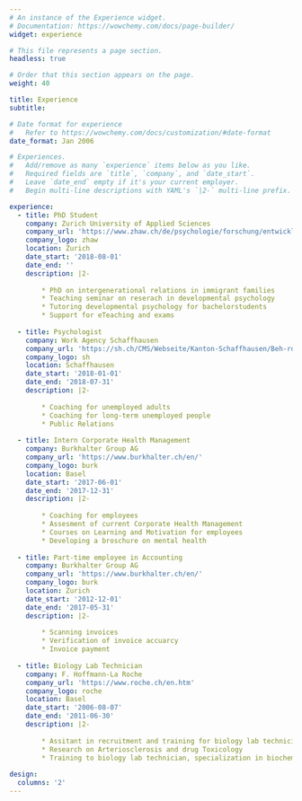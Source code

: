 ```yaml
---
# An instance of the Experience widget.
# Documentation: https://wowchemy.com/docs/page-builder/
widget: experience

# This file represents a page section.
headless: true

# Order that this section appears on the page.
weight: 40

title: Experience
subtitle:

# Date format for experience
#   Refer to https://wowchemy.com/docs/customization/#date-format
date_format: Jan 2006

# Experiences.
#   Add/remove as many `experience` items below as you like.
#   Required fields are `title`, `company`, and `date_start`.
#   Leave `date_end` empty if it's your current employer.
#   Begin multi-line descriptions with YAML's `|2-` multi-line prefix.

experience:
  - title: PhD Student
    company: Zurich University of Applied Sciences
    company_url: 'https://www.zhaw.ch/de/psychologie/forschung/entwicklungs-und-familienpsychologie/'
    company_logo: zhaw
    location: Zurich
    date_start: '2018-08-01'
    date_end: ''
    description: |2-
        
        * PhD on intergenerational relations in immigrant families
        * Teaching seminar on reserach in developmental psychology
        * Tutoring developmental psychology for bachelorstudents
        * Support for eTeaching and exams 
        
  - title: Psychologist
    company: Work Agency Schaffhausen
    company_url: 'https://sh.ch/CMS/Webseite/Kanton-Schaffhausen/Beh-rde/Verwaltung/Volkswirtschaftsdepartement/Arbeitsamt-3858-DE.html'
    company_logo: sh
    location: Schaffhausen
    date_start: '2018-01-01'
    date_end: '2018-07-31'
    description: |2-
        
        * Coaching for unemployed adults
        * Coaching for long-term unemployed people
        * Public Relations
  
  - title: Intern Corporate Health Management
    company: Burkhalter Group AG
    company_url: 'https://www.burkhalter.ch/en/'
    company_logo: burk
    location: Basel
    date_start: '2017-06-01'
    date_end: '2017-12-31'
    description: |2-
        
        * Coaching for employees
        * Assesment of current Corporate Health Management 
        * Courses on Learning and Motivation for employees
        * Developing a broschure on mental health
    
  - title: Part-time employee in Accounting
    company: Burkhalter Group AG
    company_url: 'https://www.burkhalter.ch/en/'
    company_logo: burk
    location: Zurich
    date_start: '2012-12-01'
    date_end: '2017-05-31'
    description: |2-
        
        * Scanning invoices
        * Verification of invoice accuarcy
        * Invoice payment
    
  - title: Biology Lab Technician
    company: F. Hoffmann-La Roche
    company_url: 'https://www.roche.ch/en.htm'
    company_logo: roche
    location: Basel
    date_start: '2006-08-07'
    date_end: '2011-06-30'
    description: |2-
        
        * Assitant in recruitment and training for biology lab technicians
        * Research on Arteriosclerosis and drug Toxicology
        * Training to biology lab technician, specialization in biochemistry and molecular biology
            
design:
  columns: '2'
---
```

